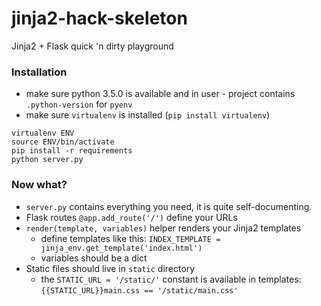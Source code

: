 # jinja2-hack-skeleton
Jinja2 + Flask quick 'n dirty playground

### Installation

* make sure python 3.5.0 is available and in user - project contains `.python-version` for `pyenv`
* make sure `virtualenv` is installed (`pip install virtualenv`)

```
virtualenv ENV
source ENV/bin/activate
pip install -r requirements
python server.py
```

### Now what?

* `server.py` contains everything you need, it is quite self-documenting.
* Flask routes `@app.add_route('/')` define your URLs
* `render(template, variables)` helper renders your Jinja2 templates
	* define templates like this: `INDEX_TEMPLATE = jinja_env.get_template('index.html')`
	* variables should be a dict
* Static files should live in `static` directory
	* the `STATIC_URL = '/static/'` constant is available in templates: `{{STATIC_URL}}main.css == '/static/main.css'`
